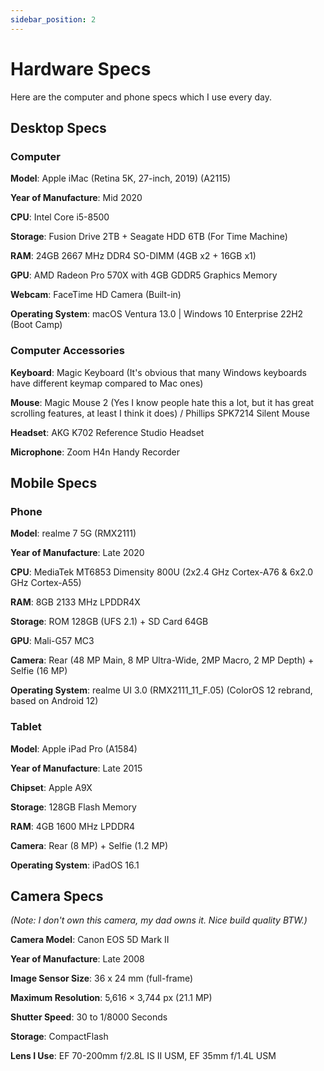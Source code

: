 ```yaml
---
sidebar_position: 2
---
```


# Hardware Specs

Here are the computer and phone specs which I use every day.

## Desktop Specs

### Computer

**Model**: Apple iMac (Retina 5K, 27-inch, 2019) (A2115)

**Year of Manufacture**: Mid 2020

**CPU**: Intel Core i5-8500

**Storage**: Fusion Drive 2TB + Seagate HDD 6TB (For Time Machine)

**RAM**: 24GB 2667 MHz DDR4 SO-DIMM (4GB x2 + 16GB x1)

**GPU**: AMD Radeon Pro 570X with 4GB GDDR5 Graphics Memory

**Webcam**: FaceTime HD Camera (Built-in)

**Operating System**: macOS Ventura 13.0 | Windows 10 Enterprise 22H2 (Boot Camp)

### Computer Accessories

**Keyboard**: Magic Keyboard (It's obvious that many Windows keyboards have different keymap compared to Mac ones)

**Mouse**: Magic Mouse 2 (Yes I know people hate this a lot, but it has great scrolling features, at least I think it does) / Phillips SPK7214 Silent Mouse

**Headset**: AKG K702 Reference Studio Headset

**Microphone**: Zoom H4n Handy Recorder

## Mobile Specs

### Phone

**Model**: realme 7 5G (RMX2111)

**Year of Manufacture**: Late 2020

**CPU**: MediaTek MT6853 Dimensity 800U (2x2.4 GHz Cortex-A76 & 6x2.0 GHz Cortex-A55)

**RAM**: 8GB 2133 MHz LPDDR4X

**Storage**: ROM 128GB (UFS 2.1) + SD Card 64GB

**GPU**: Mali-G57 MC3

**Camera**: Rear (48 MP Main, 8 MP Ultra-Wide, 2MP Macro, 2 MP Depth) + Selfie (16 MP)

**Operating System**: realme UI 3.0 (RMX2111_11_F.05) (ColorOS 12 rebrand, based on Android 12)

### Tablet

**Model**: Apple iPad Pro (A1584)

**Year of Manufacture**: Late 2015

**Chipset**: Apple A9X

**Storage**: 128GB Flash Memory

**RAM**: 4GB 1600 MHz LPDDR4

**Camera**: Rear (8 MP) + Selfie (1.2 MP)

**Operating System**: iPadOS 16.1

## Camera Specs

*(Note: I don't own this camera, my dad owns it. Nice build quality BTW.)*

**Camera Model**: Canon EOS 5D Mark II

**Year of Manufacture**: Late 2008

**Image Sensor Size**: 36 x 24 mm (full-frame)

**Maximum Resolution**: 5,616 × 3,744 px (21.1 MP)

**Shutter Speed**: 30 to 1/8000 Seconds

**Storage**: CompactFlash

**Lens I Use**: EF 70-200mm f/2.8L IS II USM, EF 35mm f/1.4L USM
